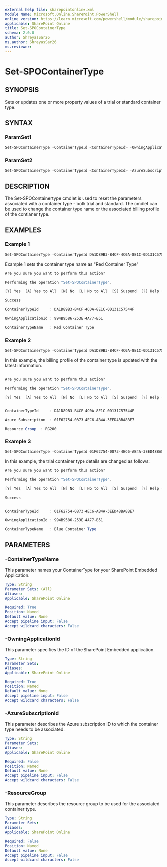 ```yaml
---
external help file: sharepointonline.xml
Module Name: Microsoft.Online.SharePoint.PowerShell
online version: https://learn.microsoft.com/powershell/module/sharepoint-online/set-spocontainertype
applicable: SharePoint Online
title: Set-SPOContainerType
schema: 2.0.0
author: ShreyasSar26
ms.author: ShreyasSar26
ms.reviewer:
---
```

 
# Set-SPOContainerType
 
## SYNOPSIS
 
Sets or updates one or more property values of a trial or standard container type.
 
## SYNTAX
 
### ParamSet1
 
```powershell
Set-SPOContainerType -ContainerTypeId <ContainerTypeId> -OwningApplicationId <OwningApplicationId> -ContainerTypeName <ContainerTypeName>
```
### ParamSet2
```powershell
Set-SPOContainerType -ContainerTypeId <ContainerTypeId> -AzureSubscriptionId <AzureSubscriptionId> -ResourceGroup <ResourceGroup>
```
 
## DESCRIPTION
The Set-SPOContainertype cmdlet is used to reset the parameters associated with a container type - both trial and standard. The cmdlet can be used to change the container type name or the associated billing profile of the contianer type.
## EXAMPLES
 
### Example 1
 
```powershell
Set-SPOContainerType -ContainerTypeId DA1D89B3-B4CF-4C0A-8E1C-0D131C57544F -OwningApplicationId 12A9D93C-18D7-46A0-B43E-28D20ADDD56A - ContainerTypeName “Red Container Type“ 
```
 
Example 1 sets the container type name as "Red Container Type"
```powershell
Are you sure you want to perform this action?​

Performing the operation "Set-SPOContainerType".​

[Y] Yes  [A] Yes to All  [N] No  [L] No to All  [S] Suspend  [?] Help (default is "Y"): Y​

Success ​

ContainerTypeId     : DA1D89B3-B4CF-4C0A-8E1C-0D131C57544F​

OwningApplicationId	: 994B9586-253E-4A77-B51​

ContainerTypeName   : Red Container Type​ 
```
 
### Example 2
 
```powershell
Set-SPOContainerType -ContainerTypeId DA1D89B3-B4CF-4C0A-8E1C-0D131C57544F –Azure Subscription 01F62754-0873-4EC6-AB4A-3EED48BA8BE7 -ResourceGroup RG200
```
 
In this example, the billing profile of the container type is updated with the latest information.
```powershell
​
Are you sure you want to perform this action?​

Performing the operation "Set-SPOContainerType".​

[Y] Yes  [A] Yes to All  [N] No  [L] No to All  [S] Suspend  [?] Help (default is "Y"): Y​
​

​ContainerTypeId     : DA1D89B3-B4CF-4C0A-8E1C-0D131C57544F​

Azure Subscription  : 01F62754-0873-4EC6-AB4A-3EED48BA8BE7​

Resource Group	: RG200
```
### Example 3
 
```powershell
Set-SPOContainerType -ContainerTypeId 01F62754-0873-4EC6-AB4A-3EED48BA8BE7 -OwningApplicationId 994B9586-253E-4A77-B51 - ContainerTypeName “Blue Container Type“ 
```
In this example, the trial container type details are changed as follows:

```powershell
Are you sure you want to perform this action?​

Performing the operation "Set-SPOContainerType".​

[Y] Yes  [A] Yes to All  [N] No  [L] No to All  [S] Suspend  [?] Help (default is "Y"): Y​
​
Success ​


ContainerTypeId     : 01F62754-0873-4EC6-AB4A-3EED48BA8BE7​

OwningApplicationId	: 994B9586-253E-4A77-B51 ​

ContainerTypeName   : Blue Container Type
```

 
## PARAMETERS
 

### -ContainerTypeName

This parameter names your ContainerType for your SharePoint Embedded Application.

```yaml
Type: String
Parameter Sets: (All)
Aliases:
Applicable: SharePoint Online

Required: True
Position: Named
Default value: None
Accept pipeline input: False
Accept wildcard characters: False
```

### -OwningApplicationId

This parameter specifies the ID of the SharePoint Embedded application.  

```yaml
Type: String
Parameter Sets: 
Aliases:
Applicable: SharePoint Online

Required: True
Position: Named
Default value: None
Accept pipeline input: False
Accept wildcard characters: False
```

### -AzureSubscriptionId

This parameter describes the Azure subscription ID to which the container type needs to be associated.

```yaml
Type: String
Parameter Sets: 
Aliases:
Applicable: SharePoint Online

Required: False
Position: Named
Default value: None
Accept pipeline input: False
Accept wildcard characters: False
```


### -ResourceGroup

This parameter describes the resource group to be used for the associated container type.

```yaml
Type: String
Parameter Sets: 
Aliases:
Applicable: SharePoint Online

Required: False
Position: Named
Default value: None
Accept pipeline input: False
Accept wildcard characters: False
```
